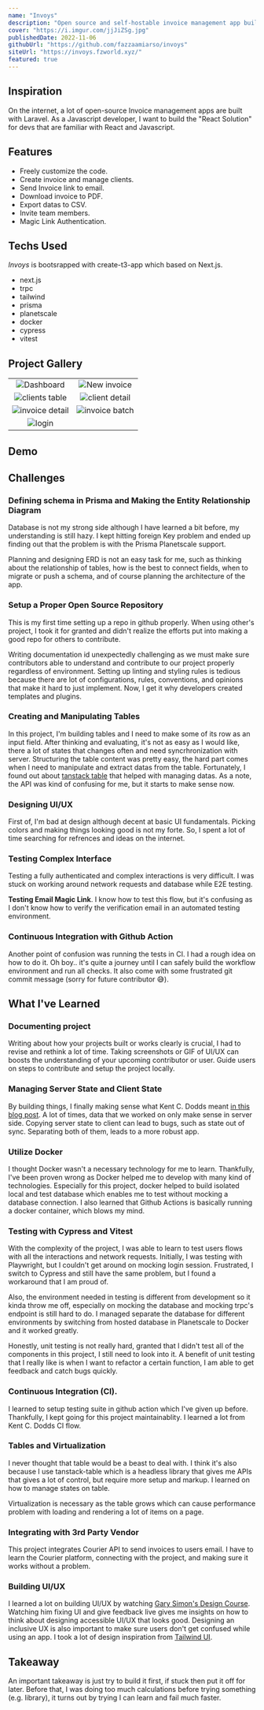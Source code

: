 ```yaml
---
name: "Invoys"
description: "Open source and self-hostable invoice management app built with Next.js. Made to be free of cost."
cover: "https://i.imgur.com/jjJiZSg.jpg"
publishedDate: 2022-11-06
githubUrl: "https://github.com/fazzaamiarso/invoys"
siteUrl: "https://invoys.fzworld.xyz/"
featured: true
---
```


## Inspiration

On the internet, a lot of open-source Invoice management apps are built with Laravel. As a Javascript developer, I want to build the "React Solution" for devs that are familiar with React and Javascript.

## Features

- Freely customize the code.
- Create invoice and manage clients.
- Send Invoice link to email.
- Download invoice to PDF.
- Export datas to CSV.
- Invite team members.
- Magic Link Authentication.

## Techs Used

_Invoys_ is bootsrapped with create-t3-app which based on Next.js.

- next.js
- trpc
- tailwind
- prisma
- planetscale
- docker
- cypress
- vitest

## Project Gallery

|                                                    |                                                   |
| :------------------------------------------------: | :-----------------------------------------------: |
|   ![Dashboard](https://i.imgur.com/fdeh97j.png)    |  ![New invoice](https://i.imgur.com/1EulVHE.png)  |
| ![clients table](https://i.imgur.com/T42iGGj.png)  | ![client detail](https://i.imgur.com/RjOkcBE.png) |
| ![invoice detail](https://i.imgur.com/V2DpeLV.png) | ![invoice batch](https://i.imgur.com/rpDor0M.gif) |
|     ![login](https://i.imgur.com/lHY7BmH.png)      |

## Demo

<YoutubeEmbed id='Val51f1x4mY' title='invoys demo' />

## Challenges

### Defining schema in Prisma and Making the Entity Relationship Diagram

Database is not my strong side although I have learned a bit before, my understanding is still hazy. I kept hitting foreign Key problem and ended up finding out that the problem is with the Prisma Planetscale support.

Planning and designing ERD is not an easy task for me, such as thinking about the relationship of tables, how is the best to connect fields, when to migrate or push a schema, and of course planning the architecture of the app.

### Setup a Proper Open Source Repository

This is my first time setting up a repo in github properly. When using other's project, I took it for granted and didn't realize the efforts put into making a good repo for others to contribute.

Writing documentation id unexpectedly challenging as we must make sure contributors able to understand and contribute to our project properly regardless of environment. Setting up linting and styling rules is tedious because there are lot of configurations, rules, conventions, and opinions that make it hard to just implement. Now, I get it why developers created templates and plugins.

### Creating and Manipulating Tables

In this project, I'm building tables and I need to make some of its row as an input field. After thinking and evaluating, it's not as easy as I would like, there a lot of states that changes often and need syncrhronization with server. Structuring the table content was pretty easy, the hard part comes when I need to manipulate and extract datas from the table. Fortunately, I found out about [tanstack table](https://tanstack.com/table/v8) that helped with managing datas. As a note, the API was kind of confusing for me, but it starts to make sense now.

### Designing UI/UX

First of, I'm bad at design although decent at basic UI fundamentals. Picking colors and making things looking good is not my forte. So, I spent a lot of time searching for refrences and ideas on the internet.

### Testing Complex Interface

Testing a fully authenticated and complex interactions is very difficult. I was stuck on working around network requests and database while E2E testing.

**Testing Email Magic Link**. I know how to test this flow, but it's confusing as I don't know how to verify the verification email in an automated testing environment.

### Continuous Integration with Github Action

Another point of confusion was running the tests in CI. I had a rough idea on how to do it. Oh boy.. it's quite a journey until I can safely build the workflow environment and run all checks. It also come with some frustrated git commit message (sorry for future contributor 😅).

## What I've Learned

### Documenting project

Writing about how your projects built or works clearly is crucial, I had to revise and rethink a lot of time. Taking screenshots or GIF of UI/UX can boosts the understanding of your upcoming contributor or user. Guide users on steps to contribute and setup the project locally.

### Managing Server State and Client State

By building things, I finally making sense what Kent C. Dodds meant [in this blog post](https://kentcdodds.com/blog/application-state-management-with-react). A lot of times, data that we worked on only make sense in server side. Copying server state to client can lead to bugs, such as state out of sync. Separating both of them, leads to a more robust app.

### Utilize Docker

I thought Docker wasn't a necessary technology for me to learn. Thankfully, I've been proven wrong as Docker helped me to develop with many kind of technologies. Especially for this project, docker helped to build isolated local and test database which enables me to test without mocking a database connection. I also learned that Github Actions is basically running a docker container, which blows my mind.

### Testing with Cypress and Vitest

With the complexity of the project, I was able to learn to test users flows with all the interactions and network requests. Initially, I was testing with Playwright, but I couldn't get around on mocking login session. Frustrated, I switch to Cypress and still have the same problem, but I found a workaround that I am proud of.

Also, the environment needed in testing is different from development so it kinda throw me off, especially on mocking the database and mocking trpc's endpoint is still hard to do. I managed separate the database for different environments by switching from hosted database in Planetscale to Docker and it worked greatly.

Honestly, unit testing is not really hard, granted that I didn't test all of the components in this project, I still need to look into it. A benefit of unit testing that I really like is when I want to refactor a certain function, I am able to get feedback and catch bugs quickly.

### Continuous Integration (CI).

I learned to setup testing suite in github action which I've given up before. Thankfully, I kept going for this project maintainablity. I learned a lot from Kent C. Dodds CI flow.

### Tables and Virtualization

I never thought that table would be a beast to deal with. I think it's also because I use tanstack-table which is a headless library that gives me APIs that gives a lot of control, but require more setup and markup. I learned on how to manage states on table.

Virtualization is necessary as the table grows which can cause performance problem with loading and rendering a lot of items on a page.

### Integrating with 3rd Party Vendor

This project integrates Courier API to send invoices to users email. I have to learn the Courier platform, connecting with the project, and making sure it works without a problem.

### Building UI/UX

I learned a lot on building UI/UX by watching [Gary Simon's Design Course](https://www.youtube.com/c/DesignCourse). Watching him fixing UI and give feedback live gives me insights on how to think about designing accessible UI/UX that looks good. Designing an inclusive UX is also important to make sure users don't get confused while using an app. I took a lot of design inspiration from [Tailwind UI](https://tailwindui.com/).

## Takeaway

An important takeaway is just try to build it first, if stuck then put it off for later. Before that, I was doing too much calculations before trying something (e.g. library), it turns out by trying I can learn and fail much faster.
